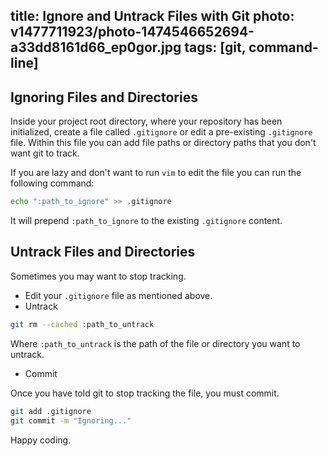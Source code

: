 title: Ignore and Untrack Files with Git
photo: v1477711923/photo-1474546652694-a33dd8161d66_ep0gor.jpg
tags: [git, command-line]
---

## Ignoring Files and Directories

Inside your project root directory, where your repository has been initialized,
create a file called `.gitignore` or edit a pre-existing `.gitignore` file.
Within this file you can add file paths or directory paths that you don't want git
to track.

If you are lazy and don't want to run `vim` to edit the file you can run the
following command:

```bash
echo ":path_to_ignore" >> .gitignore
```

It will prepend `:path_to_ignore` to the existing `.gitignore` content.

## Untrack Files and Directories

Sometimes you may want to stop tracking.

- Edit your `.gitignore` file as mentioned above.
- Untrack

```bash
git rm --cached :path_to_untrack
```

Where `:path_to_untrack` is the path of the file or directory you want to
untrack.

- Commit

Once you have told git to stop tracking the file, you must commit.

```bash
git add .gitignore
git commit -m "Ignoring..."
```

Happy coding.
